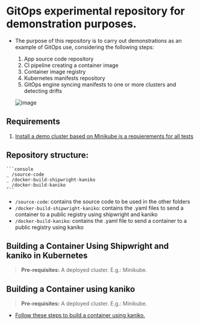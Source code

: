 # GitOps experimental repository for demonstration purposes.

- The purpose of this repository is to carry out demonstrations as an example of GitOps use, considering the following steps:

    1. App source code repository
    2. CI pipeline creating a container image
	3. Container image registry
	4. Kubernetes manifests repository
    5. GitOps engine syncing manifests to one or more clusters and detecting drifts

    ![image](https://user-images.githubusercontent.com/6643905/220208966-654a7cde-d638-4960-ab13-cdf9f112cefd.png)

## Requirements

1. [Install a demo cluster based on Minikube is a requierements for all tests](./documentation/minikube.md)

## Repository structure:

    ```console
    _ /source-code
    _ /docker-build-shipwright-kaniko
    _ /docker-build-kaniko
    ```

   - `/source-code`: contains the source code to be used in the other folders
   - `/docker-build-shipwright-kaniko`: contains the .yaml files to send a container to a public registry using shipwright and kaniko
   - `/docker-build-kaniko`: contains the .yaml file to send a container to a public registry using kaniko 

## Building a Container Using Shipwright and kaniko in Kubernetes

   > **Pre-requisites:** A deployed cluster. E.g.: Minikube.

## Building a Container using kaniko

   > **Pre-requisites:** A deployed cluster. E.g.: Minikube.

   - [Follow these steps to build a container using kaniko.](./documentation/docker-build-kaniko.md)